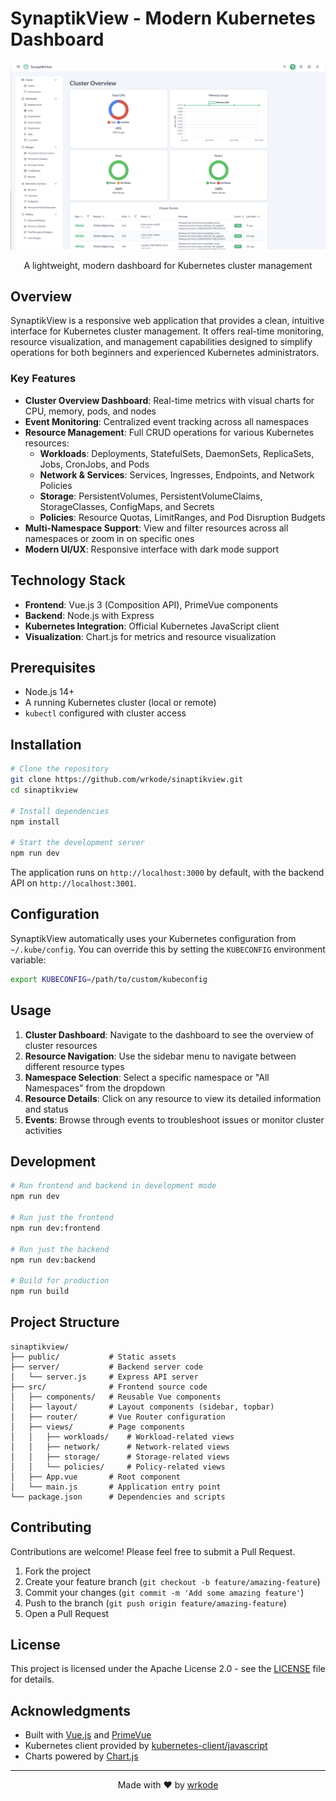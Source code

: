 # SynaptikView - Modern Kubernetes Dashboard

<div align="center">
  <img src="public/screenshot.png" alt="SynaptikView Screenshot" width="600"/>
  <p>A lightweight, modern dashboard for Kubernetes cluster management</p>
</div>

## Overview

SynaptikView is a responsive web application that provides a clean, intuitive interface for Kubernetes cluster management. It offers real-time monitoring, resource visualization, and management capabilities designed to simplify operations for both beginners and experienced Kubernetes administrators.

### Key Features

- **Cluster Overview Dashboard**: Real-time metrics with visual charts for CPU, memory, pods, and nodes
- **Event Monitoring**: Centralized event tracking across all namespaces
- **Resource Management**: Full CRUD operations for various Kubernetes resources:
  - **Workloads**: Deployments, StatefulSets, DaemonSets, ReplicaSets, Jobs, CronJobs, and Pods
  - **Network & Services**: Services, Ingresses, Endpoints, and Network Policies
  - **Storage**: PersistentVolumes, PersistentVolumeClaims, StorageClasses, ConfigMaps, and Secrets
  - **Policies**: Resource Quotas, LimitRanges, and Pod Disruption Budgets
- **Multi-Namespace Support**: View and filter resources across all namespaces or zoom in on specific ones
- **Modern UI/UX**: Responsive interface with dark mode support

## Technology Stack

- **Frontend**: Vue.js 3 (Composition API), PrimeVue components
- **Backend**: Node.js with Express
- **Kubernetes Integration**: Official Kubernetes JavaScript client
- **Visualization**: Chart.js for metrics and resource visualization

## Prerequisites

- Node.js 14+
- A running Kubernetes cluster (local or remote)
- `kubectl` configured with cluster access

## Installation

```bash
# Clone the repository
git clone https://github.com/wrkode/sinaptikview.git
cd sinaptikview

# Install dependencies
npm install

# Start the development server
npm run dev
```

The application runs on `http://localhost:3000` by default, with the backend API on `http://localhost:3001`.

## Configuration

SynaptikView automatically uses your Kubernetes configuration from `~/.kube/config`. You can override this by setting the `KUBECONFIG` environment variable:

```bash
export KUBECONFIG=/path/to/custom/kubeconfig
```

## Usage

1. **Cluster Dashboard**: Navigate to the dashboard to see the overview of cluster resources
2. **Resource Navigation**: Use the sidebar menu to navigate between different resource types
3. **Namespace Selection**: Select a specific namespace or "All Namespaces" from the dropdown
4. **Resource Details**: Click on any resource to view its detailed information and status
5. **Events**: Browse through events to troubleshoot issues or monitor cluster activities

## Development

```bash
# Run frontend and backend in development mode
npm run dev

# Run just the frontend
npm run dev:frontend

# Run just the backend
npm run dev:backend

# Build for production
npm run build
```

## Project Structure

```
sinaptikview/
├── public/           # Static assets
├── server/           # Backend server code
│   └── server.js     # Express API server
├── src/              # Frontend source code
│   ├── components/   # Reusable Vue components
│   ├── layout/       # Layout components (sidebar, topbar)
│   ├── router/       # Vue Router configuration
│   ├── views/        # Page components
│   │   ├── workloads/    # Workload-related views
│   │   ├── network/      # Network-related views
│   │   ├── storage/      # Storage-related views
│   │   └── policies/     # Policy-related views
│   ├── App.vue       # Root component
│   └── main.js       # Application entry point
└── package.json      # Dependencies and scripts
```

## Contributing

Contributions are welcome! Please feel free to submit a Pull Request.

1. Fork the project
2. Create your feature branch (`git checkout -b feature/amazing-feature`)
3. Commit your changes (`git commit -m 'Add some amazing feature'`)
4. Push to the branch (`git push origin feature/amazing-feature`)
5. Open a Pull Request

## License

This project is licensed under the Apache License 2.0 - see the [LICENSE](LICENSE) file for details.

## Acknowledgments

- Built with [Vue.js](https://vuejs.org/) and [PrimeVue](https://primefaces.org/primevue/)
- Kubernetes client provided by [kubernetes-client/javascript](https://github.com/kubernetes-client/javascript)
- Charts powered by [Chart.js](https://www.chartjs.org/)

---

<div align="center">
  <p>Made with ❤️ by <a href="https://github.com/wrkode">wrkode</a></p>
</div>
